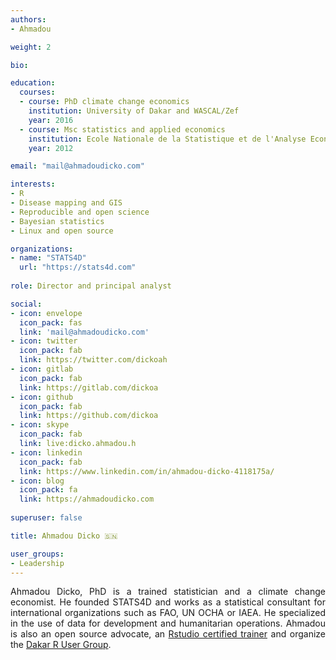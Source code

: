 ```yaml
---
authors:
- Ahmadou

weight: 2

bio: 

education:
  courses:
  - course: PhD climate change economics
    institution: University of Dakar and WASCAL/Zef
    year: 2016
  - course: Msc statistics and applied economics
    institution: Ecole Nationale de la Statistique et de l'Analyse Economique
    year: 2012

email: "mail@ahmadoudicko.com"

interests:
- R
- Disease mapping and GIS
- Reproducible and open science
- Bayesian statistics
- Linux and open source

organizations:
- name: "STATS4D"
  url: "https://stats4d.com"
  
role: Director and principal analyst

social:
- icon: envelope
  icon_pack: fas
  link: 'mail@ahmadoudicko.com'
- icon: twitter
  icon_pack: fab
  link: https://twitter.com/dickoah
- icon: gitlab
  icon_pack: fab
  link: https://gitlab.com/dickoa
- icon: github
  icon_pack: fab
  link: https://github.com/dickoa
- icon: skype
  icon_pack: fab
  link: live:dicko.ahmadou.h
- icon: linkedin
  icon_pack: fab
  link: https://www.linkedin.com/in/ahmadou-dicko-4118175a/
- icon: blog
  icon_pack: fa
  link: https://ahmadoudicko.com
  
superuser: false

title: Ahmadou Dicko 🇸🇳

user_groups:
- Leadership
---
```

<style>
body {text-align: justify}
</style>
Ahmadou Dicko, PhD is a trained statistician and a climate change economist. He founded STATS4D and works as a statistical consultant for international organizations such as FAO, UN OCHA or IAEA. He specialized in the use of data for development and humanitarian operations.
Ahmadou is also an open source advocate, an [Rstudio certified trainer](https://education.rstudio.com/trainers/people/dicko+ahmadou/) and organize the [Dakar R User Group](https://www.meetup.com/DakaR-R-User-Group/).